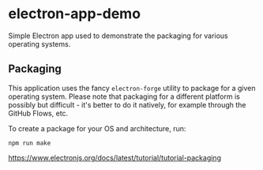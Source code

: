 # electron-app-demo

Simple Electron app used to demonstrate the packaging for various operating systems.

## Packaging

This application uses the fancy `electron-forge` utility to package for a given operating system.
Please note that packaging for a different platform is possibly but difficult - it's better to do
it natively, for example through the GitHub Flows, etc.

To create a package for your OS and architecture, run:

```shell
npm run make
```

https://www.electronjs.org/docs/latest/tutorial/tutorial-packaging
